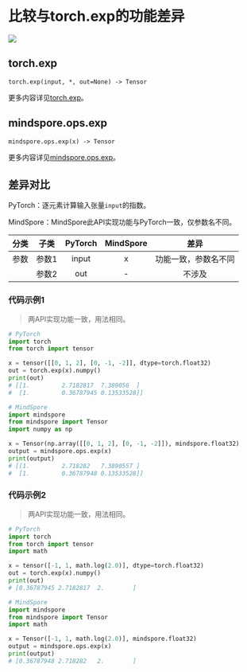 # 比较与torch.exp的功能差异

<a href="https://gitee.com/mindspore/docs/blob/r2.0.0-alpha/docs/mindspore/source_zh_cn/note/api_mapping/pytorch_diff/exp.md" target="_blank"><img src="https://mindspore-website.obs.cn-north-4.myhuaweicloud.com/website-images/master/resource/_static/logo_source.png"></a>

## torch.exp

```text
torch.exp(input, *, out=None) -> Tensor
```

更多内容详见[torch.exp](https://pytorch.org/docs/1.8.1/generated/torch.exp.html)。

## mindspore.ops.exp

```text
mindspore.ops.exp(x) -> Tensor
```

更多内容详见[mindspore.ops.exp](https://www.mindspore.cn/docs/zh-CN/r2.0.0-alpha/api_python/ops/mindspore.ops.exp.html)。

## 差异对比

PyTorch：逐元素计算输入张量`input`的指数。

MindSpore：MindSpore此API实现功能与PyTorch一致，仅参数名不同。

| 分类 | 子类 | PyTorch | MindSpore | 差异 |
| :-: | :-: | :-: | :-: |:-:|
|参数 | 参数1 | input | x | 功能一致，参数名不同 |
| | 参数2 | out | - |不涉及 |

### 代码示例1

> 两API实现功能一致，用法相同。

```python
# PyTorch
import torch
from torch import tensor

x = tensor([[0, 1, 2], [0, -1, -2]], dtype=torch.float32)
out = torch.exp(x).numpy()
print(out)
# [[1.         2.7182817  7.389056  ]
#  [1.         0.36787945 0.13533528]]

# MindSpore
import mindspore
from mindspore import Tensor
import numpy as np

x = Tensor(np.array([[0, 1, 2], [0, -1, -2]]), mindspore.float32)
output = mindspore.ops.exp(x)
print(output)
# [[1.         2.718282   7.3890557 ]
#  [1.         0.36787948 0.13533528]]
```

### 代码示例2

> 两API实现功能一致，用法相同。

```python
# PyTorch
import torch
from torch import tensor
import math

x = tensor([-1, 1, math.log(2.0)], dtype=torch.float32)
out = torch.exp(x).numpy()
print(out)
# [0.36787945 2.7182817  2.        ]

# MindSpore
import mindspore
from mindspore import Tensor
import math

x = Tensor([-1, 1, math.log(2.0)], mindspore.float32)
output = mindspore.ops.exp(x)
print(output)
# [0.36787948 2.718282   2.        ]
```
